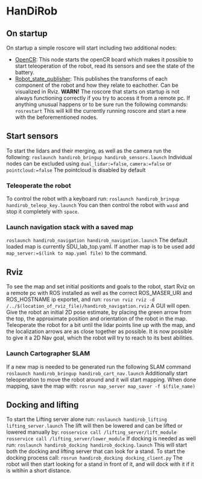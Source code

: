 # HanDiRob

## On startup
On startup a simple roscore will start including two additional nodes: 
- [OpenCR](https://github.com/ROBOTIS-GIT/OpenCR): This node starts the openCR board which makes it possible to start teleoperation of the robot, read its sensors and see the state of the battery.
- [Robot_state_publisher](http://wiki.ros.org/robot_state_publisher): This publishes the transforms of each component of the robot and how they relate to eachother. Can be visualized in Rviz.
**WARN!** The roscore that starts on startup is not always functioning correctly if you try to access it from a remote pc. If anything unusual happens or to be sure run the following commands:
`rosrestart`
This will kill the currently running roscore and start a new with the beforementioned nodes.

## Start sensors
To start the lidars and their merging, as well as the camera run the following:
`roslaunch handirob_bringup handirob_sensors.launch`
Individual nodes can be excluded using `dual_lidar:=false`, `camera:=false` or `pointcloud:=false`
The pointcloud is disabled by default

### Teleoperate the robot
To control the robot with a keyboard run:
`roslaunch handirob_bringup handirob_teleop_key.launch`
You can then control the robot with `wasd` and stop it completely with `space`.

### Launch navigation stack with a saved map

`roslaunch handirob_navigation handirob_navigation.launch`
The default loaded map is currently SDU_lab_top.yaml.
If another map is to be used add `map_server:=$(link to map.yaml file)` to the command.

## Rviz
To see the map and set initial positionts and goals to the robot, start Rviz on a remote pc with ROS installed as well as the correct ROS_MASER_URI and ROS_HOSTNAME ip exportet, and run:
`rosrun rviz rviz -d /../$(location_of_rviz_file)/handirob_navigation.rviz`
A GUI will open.
Give the robot an initial 2D pose estimate, by placing the green arrow from the top, the approximate position and orientation of the robot in the map. Teleoperate the robot for a bit until the lidar points line up with the map, and the localization arrows are as close together as possible. 
It is now possible to give it a 2D Nav goal, which the robot will try to reach to its best abilities. 

### Launch Cartographer SLAM
If a new map is needed to be generated run the following SLAM command
`roslaunch handirob_bringup handirob_cart_nav.launch`
Additionally start teleoperation to move the robot around and it will start mapping.
When done mapping, save the map with:
`rosrun map_server map_saver -f $(file_name)`

## Docking and lifting
To start the Lifting server alone run:
`roslaunch handirob_lifting lifting_server.launch`
The lift will then be lowered and can be lifted or lowered manually by:
`rosservice call /lifting_server/lift_module` 
`rosservice call /lifting_server/lower_module` 
If docking is needed as well run:
`roslaunch handirob_docking handirob_docking.launch`
This will start both the docking and lifting server that can look for a stand.
To start the docking process call:
`rosrun handirob_docking docking_client.py`
The robot will then start looking for a stand in front of it, and will dock with it if it is witihin a short distance. 












